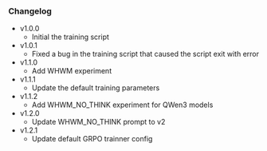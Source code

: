 ### Changelog
- v1.0.0
    - Initial the training script
- v1.0.1
    - Fixed a bug in the training script that caused the script exit with error
- v1.1.0
    - Add WHWM experiment
- v1.1.1
    - Update the default training parameters
- v1.1.2
    - Add WHWM_NO_THINK experiment for QWen3 models
- v1.2.0
    - Update WHWM_NO_THINK prompt to v2
- v1.2.1
    - Update default GRPO trainner config